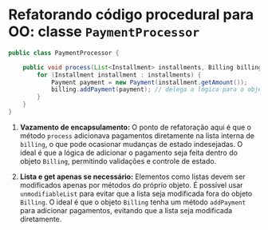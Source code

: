 # Refatorando código procedural para OO: classe `PaymentProcessor`

```java
public class PaymentProcessor {

    public void process(List<Installment> installments, Billing billing) {
        for (Installment installment : installments) {
            Payment payment = new Payment(installment.getAmount());
            billing.addPayment(payment); // delega a lógica para o objeto Billing
        }
    }
}
```

1. **Vazamento de encapsulamento:**
   O ponto de refatoração aqui é que o método `process` adicionava pagamentos diretamente na lista interna de `billing`, o que pode ocasionar mudanças de estado indesejadas. O ideal é que a lógica de adicionar o pagamento seja feita dentro do objeto `Billing`, permitindo validações e controle de estado.

2. **Lista e get apenas se necessário:**
   Elementos como listas devem ser modificados apenas por métodos do próprio objeto. É possível usar `unmodifiableList` para evitar que a lista seja modificada fora do objeto `Billing`. O ideal é que o objeto `Billing` tenha um método `addPayment` para adicionar pagamentos, evitando que a lista seja modificada diretamente.
